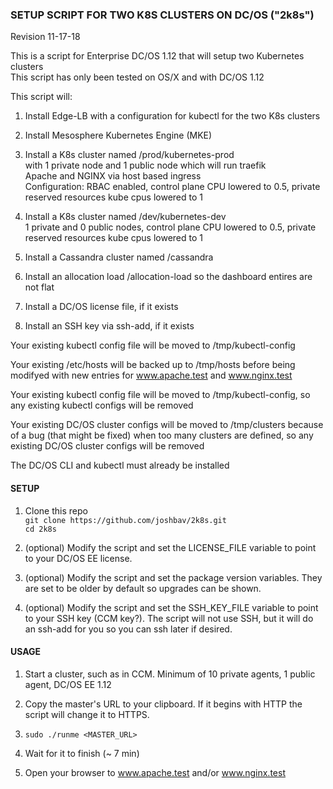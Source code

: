### SETUP SCRIPT FOR TWO K8S CLUSTERS ON DC/OS ("2k8s") 
Revision 11-17-18

This is a script for Enterprise DC/OS 1.12 that will setup two Kubernetes clusters  
This script has only been tested on OS/X and with DC/OS 1.12  

This script will:

1. Install Edge-LB with a configuration for kubectl for the two K8s clusters

2. Install Mesosphere Kubernetes Engine (MKE)

3. Install a K8s cluster named /prod/kubernetes-prod  
   with 1 private node and 1 public node which will run traefik  
   Apache and NGINX via host based ingress   
   Configuration: RBAC enabled, control plane CPU lowered to 0.5, private reserved resources kube cpus lowered to 1  

4. Install a K8s cluster named /dev/kubernetes-dev   
   1 private and 0 public nodes, control plane CPU lowered to 0.5, private reserved resources kube cpus lowered to 1  
5. Install a Cassandra cluster named /cassandra

6. Install an allocation load /allocation-load so the dashboard entires are not flat

7. Install a DC/OS license file, if it exists

8. Install an SSH key via ssh-add, if it exists

Your existing kubectl config file will be moved to /tmp/kubectl-config

Your existing /etc/hosts will be backed up to /tmp/hosts before being modifyed with new entries for www.apache.test and www.nginx.test

Your existing kubectl config file will be moved to /tmp/kubectl-config, so any existing kubectl configs will be removed

Your existing DC/OS cluster configs will be moved to /tmp/clusters because of a bug (that might be fixed) when too many clusters are defined, so any existing DC/OS cluster configs will be removed

The DC/OS CLI and kubectl must already be installed

#### SETUP

1. Clone this repo  
   `git clone https://github.com/joshbav/2k8s.git`  
   `cd 2k8s`

2. (optional) Modify the script and set the LICENSE_FILE variable to point to your DC/OS EE license.

3. (optional) Modify the script and set the package version variables. They are set to be older by default so upgrades can be shown.

4. (optional) Modify the script and set the SSH_KEY_FILE variable to point to your SSH key (CCM key?). The script will not use SSH, but it will do an ssh-add for you so you can ssh later if desired. 

#### USAGE

1. Start a cluster, such as in CCM. Minimum of 10 private agents, 1 public agent, DC/OS EE 1.12

2. Copy the master's URL to your clipboard. If it begins with HTTP the script will change it to HTTPS.

3. `sudo ./runme <MASTER_URL>`

4. Wait for it to finish (~ 7 min)

5. Open your browser to www.apache.test and/or www.nginx.test

